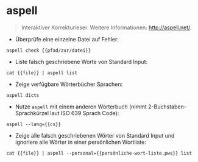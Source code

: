 # aspell

> Interaktiver Korrekturleser.
> Weitere Informationen: <http://aspell.net/>.

- Überprüfe eine einzelne Datei auf Fehler:

`aspell check {{pfad/zur/datei}}`

- Liste falsch geschriebene Worte von Standard Input:

`cat {{file}} | aspell list`

- Zeige verfügbare Wörterbücher Sprachen:

`aspell dicts`

- Nutze `aspell` mit einem anderen Wörterbuch (nimmt 2-Buchstaben-Sprachkürzel laut ISO 639 Sprach Code):

`aspell --lang={{cs}}`

- Zeige alle falsch geschriebenen Wörter von Standard Input und ignoriere alle Wörter in einer persönlichen Wortliste:

`cat {{file}} | aspell --personal={{persönliche-wort-liste.pws}} list`
